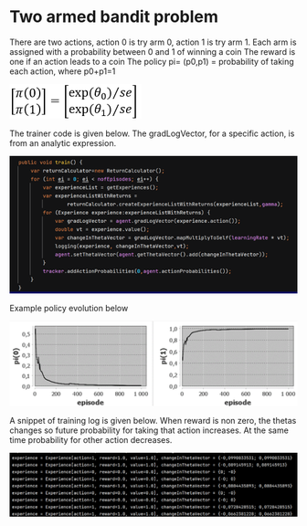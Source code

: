 # Two armed bandit problem

There are two actions, action 0 is try arm 0, action 1 is try arm 1.  Each arm is assigned with a probability between 0 and 1 of winning a coin
The reward is one if an action leads to a coin
The policy pi= (p0,p1) = probability of taking each action, where p0+p1=1



![bandit_policy.png](pics%2Fbandit_policy.png)

The trainer code is given below. The gradLogVector, for a specific action, is from an 
analytic expression.

![bandit_trainercode.png](pics%2Fbandit_trainercode.png)


Example policy evolution below

![bandit_evolution.png](pics%2Fbandit_evolution.png)

A snippet of training log is given below. When reward is non zero, the thetas changes so future probability for 
taking that action increases. At the same time probability for other action decreases.  

![train_log_snippet.png](pics%2Ftrain_log_snippet.png)